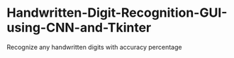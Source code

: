 # Handwritten-Digit-Recognition-GUI-using-CNN-and-Tkinter
Recognize any handwritten digits with accuracy percentage 
